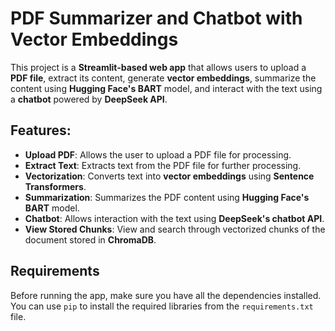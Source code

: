 # PDF Summarizer and Chatbot with Vector Embeddings

This project is a **Streamlit-based web app** that allows users to upload a **PDF file**, extract its content, generate **vector embeddings**, summarize the content using **Hugging Face's BART** model, and interact with the text using a **chatbot** powered by **DeepSeek API**. 

## Features:
- **Upload PDF**: Allows the user to upload a PDF file for processing.
- **Extract Text**: Extracts text from the PDF file for further processing.
- **Vectorization**: Converts text into **vector embeddings** using **Sentence Transformers**.
- **Summarization**: Summarizes the PDF content using **Hugging Face's BART** model.
- **Chatbot**: Allows interaction with the text using **DeepSeek's chatbot API**.
- **View Stored Chunks**: View and search through vectorized chunks of the document stored in **ChromaDB**.

## Requirements

Before running the app, make sure you have all the dependencies installed. You can use `pip` to install the required libraries from the `requirements.txt` file.
